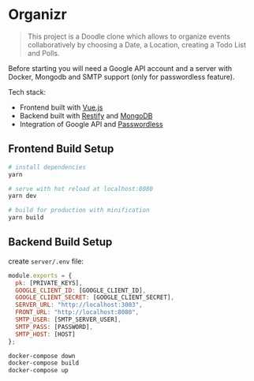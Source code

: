 # Organizr

> This project is a Doodle clone which allows to organize events collaboratively by choosing a Date, a Location, creating a Todo List and Polls.

Before starting you will need a Google API account and a server with Docker, Mongodb and SMTP support (only for passwordless feature).

Tech stack:

* Frontend built with [Vue.js](https://vuejs.org/)
* Backend built with [Restify](http://restify.com/) and [MongoDB](https://www.mongodb.com/)
* Integration of Google API and [Passwordless](https://passwordless.net/)

## Frontend Build Setup

```bash
# install dependencies
yarn

# serve with hot reload at localhost:8080
yarn dev

# build for production with minification
yarn build
```

## Backend Build Setup

create `server/.env` file:

```javascript
module.exports = {
  pk: [PRIVATE_KEYS],
  GOOGLE_CLIENT_ID: [GOOGLE_CLIENT_ID],
  GOOGLE_CLIENT_SECRET: [GOOGLE_CLIENT_SECRET],
  SERVER_URL: "http://localhost:3003",
  FRONT_URL: "http://localhost:8080",
  SMTP_USER: [SMTP_SERVER_USER],
  SMTP_PASS: [PASSWORD],
  SMTP_HOST: [HOST]
};
```

```bash
docker-compose down
docker-compose build
docker-compose up
```
